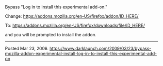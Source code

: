 Bypass "Log in to install this experimental add-on."

Change:
https://addons.mozilla.org/en-US/firefox/addon/ID_HERE/

To:
https://addons.mozilla.org/en-US/firefox/downloads/file/ID_HERE/

and you will be prompted to install the addon.

---

Posted Mar 23, 2009.
https://www.darklaunch.com/2009/03/23/bypass-mozilla-addon-experimental-install-log-in-to-install-this-experimental-add-on
